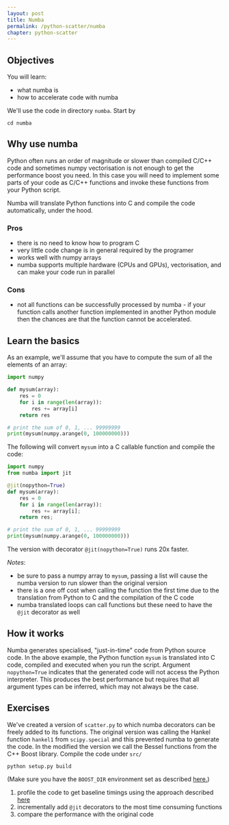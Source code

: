 ```yaml
---
layout: post
title: Numba
permalink: /python-scatter/numba
chapter: python-scatter
---
```


## Objectives

You will learn:

* what numba is 
* how to accelerate code with numba 

We'll use the code in directory `numba`. Start by
```
cd numba
```

## Why use numba

Python often runs an order of magnitude or slower than compiled C/C++ code and sometimes numpy vectorisation is not enough to get the performance boost you need. In this case you will need to implement some parts of your code as C/C++ functions and invoke these functions from your Python script. 

Numba will translate Python functions into C and compile the code automatically, under the hood.

### Pros

 * there is no need to know how to program C
 * very little code change is in general required by the programer
 * works well with numpy arrays
 * numba supports multiple hardware (CPUs and GPUs), vectorisation, and can make your code run in parallel

### Cons

 * not all functions can be successfully processed by numba - if your function calls another function implemented in another Python module then the chances are that the function cannot be accelerated. 


## Learn the basics 

As an example, we'll assume that you have to compute the sum of all the elements of an array:
```python
import numpy

def mysum(array):
    res = 0
    for i in range(len(array)):
        res += array[i]
    return res

# print the sum of 0, 1, ... 99999999
print(mysum(numpy.arange(0, 100000000)))
```
The following will convert `mysum` into a C callable function and compile the code:
```python
import numpy
from numba import jit

@jit(nopython=True)
def mysum(array):
    res = 0
    for i in range(len(array)):
        res += array[i];
    return res;

# print the sum of 0, 1, ... 99999999
print(mysum(numpy.arange(0, 100000000)))
```
The version with decorator `@jit(nopython=True)` runs 20x faster.

*Notes*: 

 * be sure to pass a numpy array to `mysum`, passing a list will cause the numba version to run slower than the original version
 * there is a one off cost when calling the function the first time due to the translation from Python to C and the compilation of the C code
 * numba translated loops can call functions but these need to have the `@jit` decorator as well

## How it works

Numba generates specialised, "just-in-time" code from Python source code. In the above example, the Python function `mysum` is translated into C code, compiled and executed when you run the script. Argument `nopython=True` indicates that the generated code will not access the Python interpreter. This produces the best performance but requires that all argument types can be inferred, which may not always be the case.


## Exercises

We've created a version of `scatter.py` to which numba decorators can be freely added to its functions. The original version was calling the Hankel function `hankel1` from `scipy.special` and this prevented numba to generate the code. In the modified the version we call the Bessel functions from the C++ Boost library. Compile the code under `src/`
```
python setup.py build
```
(Make sure you have the `BOOST_DIR` environment set as described [here.](introduction))


 1. profile the code to get baseline timings using the approach described [here](profiling)
 2. incrementally add `@jit` decorators to the most time consuming functions
 3. compare the performance with the original code


